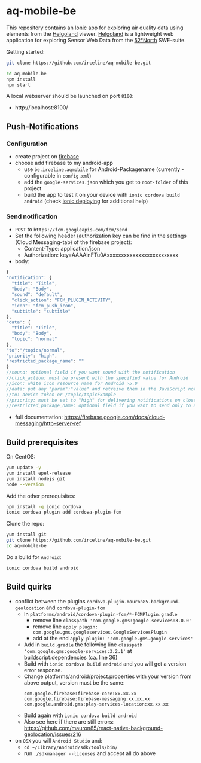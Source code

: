 # aq-mobile-be
This repository contains an [Ionic](https://ionicframework.com/getting-started) app for exploring air quality data using elements from the [Helgoland](https://github.com/52North/helgoland) viewer. [Helgoland](https://github.com/52North/helgoland) is a lightweight web application for exploring Sensor Web Data from the [52°North](https://52north.org/) SWE-suite.

Getting started:
```sh
git clone https://github.com/irceline/aq-mobile-be.git

cd aq-mobile-be
npm install
npm start
```
A local webserver should be launched on port `8100`:

* http://localhost:8100/

## Push-Notifications

### Configuration

 - create project on [firebase](https://console.firebase.google.com)
 - choose add firebase to my android-app
    - use `be.irceline.aqmobile` for Android-Packagename (currently - configurable in `config.xml`)
    - add the `google-services.json` which you get to `root-folder` of this project
    - build the app to test it on your device with `ionic cordova build android` (check [ionic deploying](https://ionicframework.com/docs/intro/deploying/) for additional help)

### Send notification

 - `POST` to `https://fcm.googleapis.com/fcm/send`
 - Set the following header (authorization key can be find in the settings (Cloud Messaging-tab) of the firebase project):
   - Content-Type: application/json
   - Authorization: key=AAAAinFTu0Axxxxxxxxxxxxxxxxxxxxxxxxx
 - body:
  ```javascript
{
  "notification": {
    "title": "Title",
    "body": "Body",
    "sound": "default",
    "click_action": "FCM_PLUGIN_ACTIVITY",
    "icon": "fcm_push_icon",
    "subtitle": "subtitle"
  },
  "data": {
    "title": "Title",
    "body": "Body",
    "topic": "normal"
  },
  "to":"/topics/normal",
  "priority": "high",
  "restricted_package_name": ""
}
//sound: optional field if you want sound with the notification
//click_action: must be present with the specified value for Android
//icon: white icon resource name for Android >5.0
//data: put any "param":"value" and retreive them in the JavaScript notification callback
//to: device token or /topic/topicExample
//priority: must be set to "high" for delivering notifications on closed iOS apps
//restricted_package_name: optional field if you want to send only to a restricted app package (i.e: com.myapp.test)
```
 - full documentation: https://firebase.google.com/docs/cloud-messaging/http-server-ref

## Build prerequisites

On CentOS:
```sh
yum update -y
yum install epel-release
yum install nodejs git
node --version
```

Add the other prerequisites:
```sh
npm install -g ionic cordova
ionic cordova plugin add cordova-plugin-fcm
```

Clone the repo:
```sh
yum install git
git clone https://github.com/irceline/aq-mobile-be.git
cd aq-mobile-be
```
Do a build for `Android`:
```sh
ionic cordova build android
```

## Build quirks

 * conflict between the plugins `cordova-plugin-mauron85-background-geolocation` and `cordova-plugin-fcm`
    * In `platforms/android/cordova-plugin-fcm/*-FCMPlugin.gradle`
      * remove line `classpath 'com.google.gms:google-services:3.0.0'`
      * remove line `apply plugin: com.google.gms.googleservices.GoogleServicesPlugin`
      * add at the end `apply plugin: 'com.google.gms.google-services'`
    * Add in `build.gradle` the following line `classpath 'com.google.gms:google-services:3.2.1'` at buildscript.dependencies (ca. line 36)
    * Build with `ionic cordova build android` and you will get a version error response.
    * Change platforms/android/project.properties with your version from above output, version must be the same:
        ```
        com.google.firebase:firebase-core:xx.xx.xx
        com.google.firebase:firebase-messaging:xx.xx.xx
        com.google.android.gms:play-services-location:xx.xx.xx
        ```
    * Build again with `ionic cordova build android`
    * Also see here if there are still errors: https://github.com/mauron85/react-native-background-geolocation/issues/216
  * on `OSX` you will `Android Studio` and:
    * `cd ~/Library/Android/sdk/tools/bin/`
    * run `./sdkmanager --licenses` and accept all
     do above
